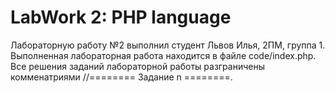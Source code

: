 # LabWork 2: PHP language
Лабораторную работу №2 выполнил студент Львов Илья, 2ПМ, группа 1.\
Выполненная лабораторная работа находится в файле code/index.php.\
Все решения заданий лабораторной работы разграничены комменатриями //======== Задание n ========.